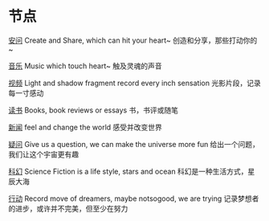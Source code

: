 节点
========


[安问](http://i.askender.com/)
 Create and Share, which can hit your heart~
 创造和分享，那些打动你的~

[音乐](http://i.askender.com/node/music)
 Music which touch heart~
 触及灵魂的声音

[视频](http://i.askender.com/node/film)
 Light and shadow fragment record every inch sensation
 光影片段，记录每一寸感动

[读书](http://i.askender.com/node/book)
 Books, book reviews or essays
 书，书评或随笔

[新闻](http://i.askender.com/node/news)
 feel and change the world
 感受并改变世界

[疑问](http://i.askender.com/node/ask)
 Give us a question, we can make the universe more fun
 给出一个问题，我们让这个宇宙更有趣

[科幻](http://i.askender.com/node/sf)
 Science Fiction is a life style, stars and ocean
 科幻是一种生活方式，星辰大海

[行动](http://i.askender.com/node/fire)
 Record move of dreamers, maybe notsogood, we are trying
 记录梦想者的进步，或许并不完美，但至少在努力